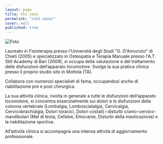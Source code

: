 ```yaml
---
layout: page
title: Chi sono
permalink: "/chi-sono/"
cover: null
published: true
---
```



<img src="https://avatars.io/twitter/drpalanto" alt="Foto" class="float-left" />

Laureato in Fisioterapia presso l’Università degli Studi "G. D'Annunzio" di Chieti (2005) e specializzato in Osteopatia e Terapia Manuale presso l'A.T. Still Academy di Bari (2009), si occupa della valutazione e del trattamento delle disfunzioni dell’apparato locomotore. Svolge la sua pratica clinica presso il proprio studio sito in Mottola (TA).


Collabora con numerosi specialisti di fama, occupandosi anche di riabilitazione pre e post chirurgica.


La sua attività clinica, rivolta in generale a tutte le disfunzioni dell’apparato locomotore, si concentra essenzialmente sui dolori e le disfunzioni della colonna vertebrale (Lombalgia, Lombosciatalgia, Cervicalgia, Cervicobrachialgia, Dolori toracici, Dolori costali) i disturbi cranio-cervico-mandibolari (Mal di testa, Cefalee, Emicranie, Disturbi della masticazione) e la riabilitazione sportiva.


All’attività clinica si accompagna una intensa attività di aggiornamento professionale.